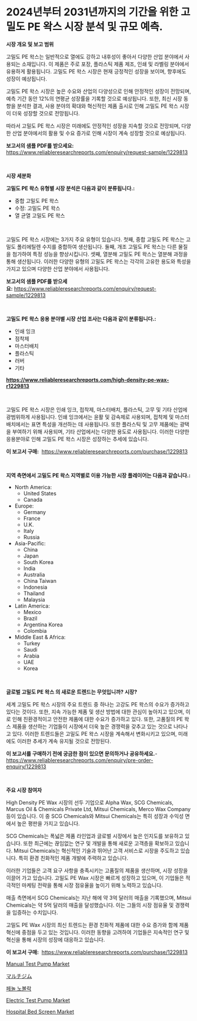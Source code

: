 <p><h1>2024년부터 2031년까지의 기간을 위한 고밀도 PE 왁스 시장 분석 및 규모 예측.</h1></p><p><strong>시장 개요 및 보고 범위</strong></p>
<p><p>고밀도 PE 왁스는 일반적으로 열에도 강하고 내후성이 좋아서 다양한 산업 분야에서 사용되는 소재입니다. 이 제품은 주로 포장, 플라스틱 제품 제조, 인쇄 및 라벨링 분야에서 유용하게 활용됩니다. 고밀도 PE 왁스 시장은 현재 긍정적인 성장을 보이며, 향후에도 성장이 예상됩니다.</p><p>고밀도 PE 왁스 시장은 높은 수요와 산업의 다양성으로 인해 안정적인 성장이 전망되며, 예측 기간 동안 12%의 연평균 성장률을 기록할 것으로 예상됩니다. 또한, 최신 시장 동향을 분석한 결과, 사용 분야의 확대와 혁신적인 제품 출시로 인해 고밀도 PE 왁스 시장이 더욱 성장할 것으로 전망됩니다.</p><p>따라서 고밀도 PE 왁스 시장은 미래에도 안정적인 성장을 지속할 것으로 전망되며, 다양한 산업 분야에서의 활용 및 수요 증가로 인해 시장이 계속 성장할 것으로 예상됩니다.</p></p>
<p><strong>보고서의 샘플 PDF를 받으세요:</strong> <a href="https://www.reliableresearchreports.com/enquiry/request-sample/1229813">https://www.reliableresearchreports.com/enquiry/request-sample/1229813</a></p>
<p>&nbsp;</p>
<p><strong>시장 세분화</strong></p>
<p><strong>고밀도 PE 왁스 유형별 시장 분석은 다음과 같이 분류됩니다.:</strong></p>
<p><ul><li>중합 고밀도 PE 왁스</li><li>수정: 고밀도 PE 왁스</li><li>열 균열 고밀도 PE 왁스</li></ul></p>
<p>&nbsp;</p>
<p><p>고밀도 PE 왁스 시장에는 3가지 주요 유형이 있습니다. 첫째, 중합 고밀도 PE 왁스는 고밀도 폴리에틸렌 수지를 중합하여 생산됩니다. 둘째, 개조 고밀도 PE 왁스는 다른 물질을 첨가하여 특정 성능을 향상시킵니다. 셋째, 열분해 고밀도 PE 왁스는 열분해 과정을 통해 생산됩니다. 이러한 다양한 유형의 고밀도 PE 왁스는 각각의 고유한 용도와 특성을 가지고 있으며 다양한 산업 분야에서 사용됩니다.</p></p>
<p><strong>보고서의 샘플 PDF를 받으세요:</strong>&nbsp;<a href="https://www.reliableresearchreports.com/enquiry/request-sample/1229813">https://www.reliableresearchreports.com/enquiry/request-sample/1229813</a></p>
<p>&nbsp;</p>
<p><strong> 고밀도 PE 왁스 응용 분야별 시장 산업 조사는 다음과 같이 분류됩니다.:</strong></p>
<p><ul><li>인쇄 잉크</li><li>점착제</li><li>마스터배치</li><li>플라스틱</li><li>러버</li><li>기타</li></ul></p>
<p><strong><a href="https://www.reliableresearchreports.com/high-density-pe-wax-r1229813">https://www.reliableresearchreports.com/high-density-pe-wax-r1229813</a></strong></p>
<p>&nbsp;</p>
<p><p>고밀도 PE 왁스 시장은 인쇄 잉크, 접착제, 마스터배치, 플라스틱, 고무 및 기타 산업에 광범위하게 사용됩니다. 인쇄 잉크에서는 윤활 및 감속제로 사용되며, 접착제 및 마스터배치에서는 표면 특성을 개선하는 데 사용됩니다. 또한 플라스틱 및 고무 제품에는 광택을 부여하기 위해 사용되며, 기타 산업에서는 다양한 용도로 사용됩니다. 이러한 다양한 응용분야로 인해 고밀도 PE 왁스 시장은 성장하는 추세에 있습니다.</p></p>
<p><strong>이 보고서 구매:</strong>&nbsp; <a href="https://www.reliableresearchreports.com/purchase/1229813">https://www.reliableresearchreports.com/purchase/1229813</a></p>
<p>&nbsp;</p>
<p><strong>지역 측면에서 고밀도 PE 왁스 지역별로 이용 가능한 시장 플레이어는 다음과 같습니다.:</strong></p>
<p><ul>
    <li>
        North America:
        <ul>
            <li>United States</li>
            <li>Canada</li>
        </ul>
    </li>
    <li>
        Europe:
        <ul>
            <li>Germany</li>
            <li>France</li>
            <li>U.K.</li>
            <li>Italy</li>
            <li>Russia</li>
        </ul>
    </li>
    <li>
        Asia-Pacific:
        <ul>
            <li>China</li>
            <li>Japan</li>
            <li>South Korea</li>
            <li>India</li>
            <li>Australia</li>
            <li>China Taiwan</li>
            <li>Indonesia</li>
            <li>Thailand</li>
            <li>Malaysia</li>
        </ul>
    </li>
    <li>
        Latin America:
        <ul>
            <li>Mexico</li>
            <li>Brazil</li>
            <li>Argentina Korea</li>
            <li>Colombia</li>
        </ul>
    </li>
    <li>
        Middle East & Africa:
        <ul>
            <li>Turkey</li>
            <li>Saudi</li>
            <li>Arabia</li>
            <li>UAE</li>
            <li>Korea</li>
        </ul>
    </li>
    </ul></p>
<p>&nbsp;</p>
<p><strong>글로벌 고밀도 PE 왁스 의 새로운 트렌드는 무엇입니까? 시장?</strong></p>
<p><p>세계 고밀도 PE 왁스 시장의 주요 트렌드 중 하나는 고강도 PE 왁스의 수요가 증가하고 있다는 것이다. 또한, 지속 가능한 제품 및 생산 방법에 대한 관심이 높아지고 있으며, 이로 인해 친환경적이고 안전한 제품에 대한 수요가 증가하고 있다. 또한, 고품질의 PE 왁스 제품을 생산하는 기업들이 시장에서 더욱 높은 경쟁력을 갖추고 있는 것으로 나타나고 있다. 이러한 트렌드들은 고밀도 PE 왁스 시장을 계속해서 변화시키고 있으며, 미래에도 이러한 추세가 계속 유지될 것으로 전망된다.</p></p>
<p><strong>이 보고서를 구매하기 전에 궁금한 점이 있으면 문의하거나 공유하세요.</strong>- <a href="https://www.reliableresearchreports.com/enquiry/pre-order-enquiry/1229813">https://www.reliableresearchreports.com/enquiry/pre-order-enquiry/1229813</a></p>
<p>&nbsp;</p>
<p><strong>주요 시장 참여자</strong></p>
<p><p>High Density PE Wax 시장의 선두 기업으로 Alpha Wax, SCG Chemicals, Marcus Oil & Chemicals Private Ltd, Mitsui Chemicals, Merco Wax Company 등이 있습니다. 이 중 SCG Chemicals와 Mitsui Chemicals는 특히 성장과 수익성 면에서 높은 평판을 가지고 있습니다.</p><p>SCG Chemicals는 폭넓은 제품 라인업과 글로벌 시장에서 높은 인지도를 보유하고 있습니다. 또한 최근에는 끊임없는 연구 및 개발을 통해 새로운 고객층을 확보하고 있습니다. Mitsui Chemicals는 혁신적인 기술과 뛰어난 고객 서비스로 시장을 주도하고 있습니다. 특히 환경 친화적인 제품 개발에 주력하고 있습니다.</p><p>이러한 기업들은 고객 요구 사항을 충족시키는 고품질의 제품을 생산하며, 시장 성장을 이끌어 가고 있습니다. 고밀도 PE Wax 시장은 빠르게 성장하고 있으며, 이 기업들은 적극적인 마케팅 전략을 통해 시장 점유율을 높이기 위해 노력하고 있습니다. </p><p>매출 측면에서 SCG Chemicals는 지난 해에 약 3억 달러의 매출을 기록했으며, Mitsui Chemicals는 약 5억 달러의 매출을 달성했습니다. 이는 그들의 시장 점유율 및 경쟁력을 입증하는 수치입니다.</p><p>고밀도 PE Wax 시장의 최신 트렌드는 환경 친화적 제품에 대한 수요 증가와 함께 제품 혁신에 중점을 두고 있는 것입니다. 이러한 동향을 고려하여 기업들은 지속적인 연구 및 혁신을 통해 시장의 성장에 대응하고 있습니다.</p></p>
<p><strong>이 보고서 구매:</strong>&nbsp;&nbsp;<a href="https://www.reliableresearchreports.com/purchase/1229813">https://www.reliableresearchreports.com/purchase/1229813</a></p>
<p><p><a href="https://github.com/castoriffic/Market-Research-Report-List-4/blob/main/manual-test-pump-market.md">Manual Test Pump Market</a></p><p><a href="https://medium.com/@elmoray21/%E3%83%9E%E3%83%AB%E3%83%81%E3%82%B8%E3%83%A0%E5%B8%82%E5%A0%B4%E6%B4%9E%E5%AF%9F-%E5%B8%82%E5%A0%B4%E3%81%AE%E3%83%88%E3%83%AC%E3%83%B3%E3%83%89-%E6%88%90%E9%95%B7-2024%E5%B9%B4%E3%81%8B%E3%82%892031%E5%B9%B4%E3%81%BE%E3%81%A7%E3%81%AE%E4%BA%88%E6%B8%AC-032fc68e8d90">マルチジム</a></p><p><a href="https://github.com/BrettWeberrt8767765/Market-Research-Report-List-1/blob/main/835398029330.md">페놀 노볼락</a></p><p><a href="https://github.com/yoshih12/Market-Research-Report-List-3/blob/main/electric-test-pump-market.md">Electric Test Pump Market</a></p><p><a href="https://automatic-knee-4c7.notion.site/Hospital-Bed-Screen-Market-Focuses-on-Market-Share-Size-and-Projected-Forecast-Till-2031-a5983c883c964e8095635888c8aba08f">Hospital Bed Screen Market</a></p></p>